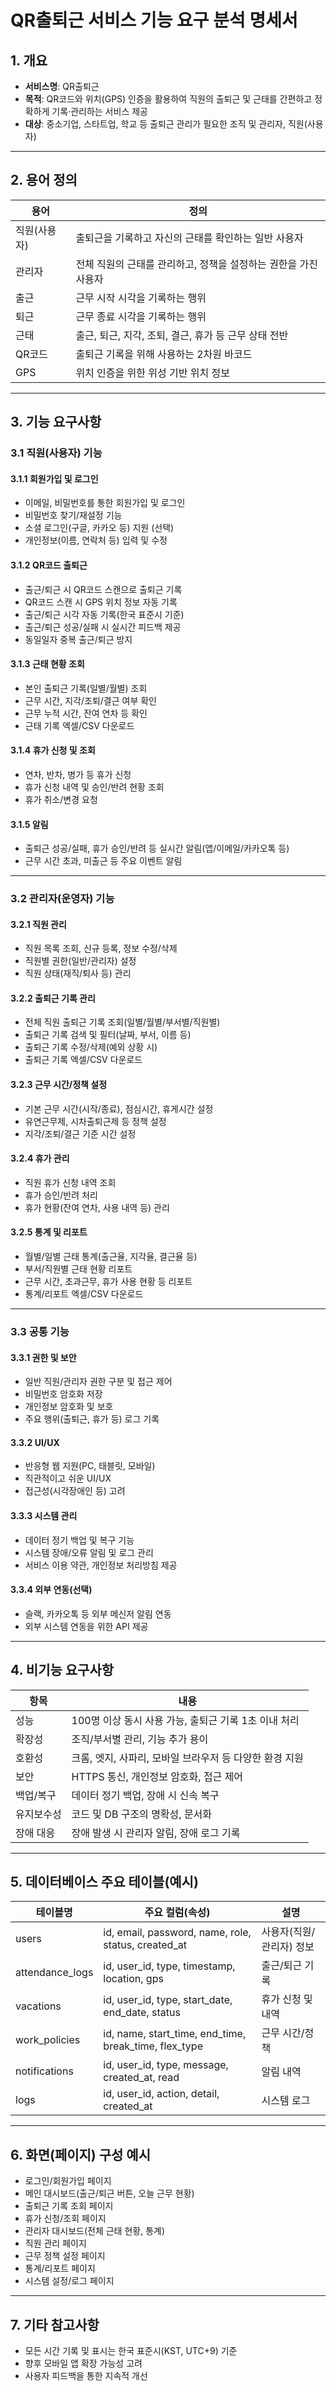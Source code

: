 # QR출퇴근 서비스 기능 요구 분석 명세서

## 1. 개요

- **서비스명**: QR출퇴근
- **목적**: QR코드와 위치(GPS) 인증을 활용하여 직원의 출퇴근 및 근태를 간편하고 정확하게 기록·관리하는 서비스 제공
- **대상**: 중소기업, 스타트업, 학교 등 출퇴근 관리가 필요한 조직 및 관리자, 직원(사용자)

---

## 2. 용어 정의

| 용어         | 정의                                                         |
| ------------ | ------------------------------------------------------------ |
| 직원(사용자) | 출퇴근을 기록하고 자신의 근태를 확인하는 일반 사용자         |
| 관리자       | 전체 직원의 근태를 관리하고, 정책을 설정하는 권한을 가진 사용자 |
| 출근         | 근무 시작 시각을 기록하는 행위                               |
| 퇴근         | 근무 종료 시각을 기록하는 행위                               |
| 근태         | 출근, 퇴근, 지각, 조퇴, 결근, 휴가 등 근무 상태 전반         |
| QR코드       | 출퇴근 기록을 위해 사용하는 2차원 바코드                     |
| GPS          | 위치 인증을 위한 위성 기반 위치 정보                         |

---

## 3. 기능 요구사항

### 3.1 직원(사용자) 기능

#### 3.1.1 회원가입 및 로그인

- 이메일, 비밀번호를 통한 회원가입 및 로그인
- 비밀번호 찾기/재설정 기능
- 소셜 로그인(구글, 카카오 등) 지원 (선택)
- 개인정보(이름, 연락처 등) 입력 및 수정

#### 3.1.2 QR코드 출퇴근

- 출근/퇴근 시 QR코드 스캔으로 출퇴근 기록
- QR코드 스캔 시 GPS 위치 정보 자동 기록
- 출근/퇴근 시각 자동 기록(한국 표준시 기준)
- 출근/퇴근 성공/실패 시 실시간 피드백 제공
- 동일일자 중복 출근/퇴근 방지

#### 3.1.3 근태 현황 조회

- 본인 출퇴근 기록(일별/월별) 조회
- 근무 시간, 지각/조퇴/결근 여부 확인
- 근무 누적 시간, 잔여 연차 등 확인
- 근태 기록 엑셀/CSV 다운로드

#### 3.1.4 휴가 신청 및 조회

- 연차, 반차, 병가 등 휴가 신청
- 휴가 신청 내역 및 승인/반려 현황 조회
- 휴가 취소/변경 요청

#### 3.1.5 알림

- 출퇴근 성공/실패, 휴가 승인/반려 등 실시간 알림(앱/이메일/카카오톡 등)
- 근무 시간 초과, 미출근 등 주요 이벤트 알림

---

### 3.2 관리자(운영자) 기능

#### 3.2.1 직원 관리

- 직원 목록 조회, 신규 등록, 정보 수정/삭제
- 직원별 권한(일반/관리자) 설정
- 직원 상태(재직/퇴사 등) 관리

#### 3.2.2 출퇴근 기록 관리

- 전체 직원 출퇴근 기록 조회(일별/월별/부서별/직원별)
- 출퇴근 기록 검색 및 필터(날짜, 부서, 이름 등)
- 출퇴근 기록 수정/삭제(예외 상황 시)
- 출퇴근 기록 엑셀/CSV 다운로드

#### 3.2.3 근무 시간/정책 설정

- 기본 근무 시간(시작/종료), 점심시간, 휴게시간 설정
- 유연근무제, 시차출퇴근제 등 정책 설정
- 지각/조퇴/결근 기준 시간 설정

#### 3.2.4 휴가 관리

- 직원 휴가 신청 내역 조회
- 휴가 승인/반려 처리
- 휴가 현황(잔여 연차, 사용 내역 등) 관리

#### 3.2.5 통계 및 리포트

- 월별/일별 근태 통계(출근율, 지각율, 결근율 등)
- 부서/직원별 근태 현황 리포트
- 근무 시간, 초과근무, 휴가 사용 현황 등 리포트
- 통계/리포트 엑셀/CSV 다운로드

---

### 3.3 공통 기능

#### 3.3.1 권한 및 보안

- 일반 직원/관리자 권한 구분 및 접근 제어
- 비밀번호 암호화 저장
- 개인정보 암호화 및 보호
- 주요 행위(출퇴근, 휴가 등) 로그 기록

#### 3.3.2 UI/UX

- 반응형 웹 지원(PC, 태블릿, 모바일)
- 직관적이고 쉬운 UI/UX
- 접근성(시각장애인 등) 고려

#### 3.3.3 시스템 관리

- 데이터 정기 백업 및 복구 기능
- 시스템 장애/오류 알림 및 로그 관리
- 서비스 이용 약관, 개인정보 처리방침 제공

#### 3.3.4 외부 연동(선택)

- 슬랙, 카카오톡 등 외부 메신저 알림 연동
- 외부 시스템 연동을 위한 API 제공

---

## 4. 비기능 요구사항

| 항목         | 내용                                                         |
| ------------ | ------------------------------------------------------------ |
| 성능         | 100명 이상 동시 사용 가능, 출퇴근 기록 1초 이내 처리         |
| 확장성       | 조직/부서별 관리, 기능 추가 용이                             |
| 호환성       | 크롬, 엣지, 사파리, 모바일 브라우저 등 다양한 환경 지원      |
| 보안         | HTTPS 통신, 개인정보 암호화, 접근 제어                       |
| 백업/복구    | 데이터 정기 백업, 장애 시 신속 복구                          |
| 유지보수성   | 코드 및 DB 구조의 명확성, 문서화                             |
| 장애 대응    | 장애 발생 시 관리자 알림, 장애 로그 기록                     |

---

## 5. 데이터베이스 주요 테이블(예시)

| 테이블명           | 주요 컬럼(속성)                                         | 설명                       |
| ------------------ | ------------------------------------------------------ | -------------------------- |
| users              | id, email, password, name, role, status, created_at    | 사용자(직원/관리자) 정보   |
| attendance_logs    | id, user_id, type, timestamp, location, gps            | 출근/퇴근 기록             |
| vacations          | id, user_id, type, start_date, end_date, status        | 휴가 신청 및 내역          |
| work_policies      | id, name, start_time, end_time, break_time, flex_type  | 근무 시간/정책             |
| notifications      | id, user_id, type, message, created_at, read           | 알림 내역                  |
| logs               | id, user_id, action, detail, created_at                | 시스템 로그                |

---

## 6. 화면(페이지) 구성 예시

- 로그인/회원가입 페이지
- 메인 대시보드(출근/퇴근 버튼, 오늘 근무 현황)
- 출퇴근 기록 조회 페이지
- 휴가 신청/조회 페이지
- 관리자 대시보드(전체 근태 현황, 통계)
- 직원 관리 페이지
- 근무 정책 설정 페이지
- 통계/리포트 페이지
- 시스템 설정/로그 페이지

---

## 7. 기타 참고사항

- 모든 시간 기록 및 표시는 한국 표준시(KST, UTC+9) 기준
- 향후 모바일 앱 확장 가능성 고려
- 사용자 피드백을 통한 지속적 개선 